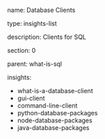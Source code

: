 name: Database Clients

type: insights-list

description: Clients for SQL

section: 0

parent: what-is-sql

insights:
  - what-is-a-database-client
  - gui-client
  - command-line-client
  - python-database-packages
  - node-database-packages
  - java-database-packages
